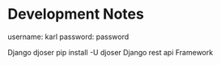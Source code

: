 # Development Notes 

username: karl
password: password

Django djoser 
pip install -U djoser
Django rest api Framework